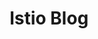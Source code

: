 ---
title: Istio Blog
description: Posts about using Istio.
linktitle: Blog
sidebar_multicard: true
icon: blog
decoration: pill
aliases:
    - /blog/posts/index.html
outputs:
    - html
    - rss    
---